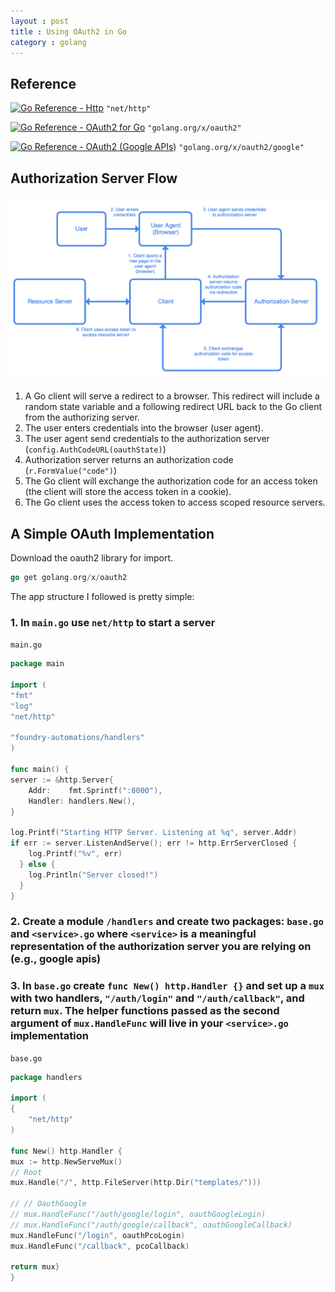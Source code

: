 ```yaml
---
layout : post
title : Using OAuth2 in Go
category : golang
---
```


## Reference

[![Go Reference - Http](https://pkg.go.dev/badge/http.svg)](https://pkg.go.dev/http) `"net/http"`

[![Go Reference - OAuth2 for Go](https://pkg.go.dev/badge/golang.org/x/oauth2.svg)](https://pkg.go.dev/golang.org/x/oauth2) `"golang.org/x/oauth2"`

[![Go Reference - OAuth2 (Google APIs)](https://pkg.go.dev/badge/golang.org/x/oauth2/google.svg)](https://pkg.go.dev/golang.org/x/oauth2/google) `"golang.org/x/oauth2/google"`

## Authorization Server Flow

![Diagram of OAuth authorization flow](/img/oauth-flow.png)

1. A Go client will serve a redirect to a browser. This redirect will include a random state variable and a following redirect URL back to the Go client from the authorizing server.
2. The user enters credentials into the browser (user agent).
3. The user agent send credentials to the authorization server (`config.AuthCodeURL(oauthState)`)
4. Authorization server returns an authorization code (`r.FormValue("code")`)
5. The Go client will exchange the authorization code for an access token (the client will store the access token in a cookie).
6. The Go client uses the access token to access scoped resource servers.

## A Simple OAuth Implementation

Download the oauth2 library for import.

```go
go get golang.org/x/oauth2
```

The app structure I followed is pretty simple:

### 1. In `main.go` use `net/http` to start a server

`main.go`

```go
package main

import (
"fmt"
"log"
"net/http"

"foundry-automations/handlers"
)

func main() {
server := &http.Server{
    Addr:    fmt.Sprintf(":8000"),
    Handler: handlers.New(),
}

log.Printf("Starting HTTP Server. Listening at %q", server.Addr)
if err := server.ListenAndServe(); err != http.ErrServerClosed {
    log.Printf("%v", err)
  } else {
    log.Println("Server closed!")
  }
}
```

### 2. Create a module `/handlers` and create two packages: `base.go` and `<service>.go` where `<service>` is a meaningful representation of the authorization server you are relying on (e.g., google apis)

### 3. In `base.go` create `func New() http.Handler {}` and set up a `mux` with two handlers, `"/auth/login"` and `"/auth/callback"`, and return `mux`. The helper functions passed as the second argument of `mux.HandleFunc` will live in your `<service>.go` implementation

`base.go`

```go
package handlers

import (
{
    "net/http"
)

func New() http.Handler {
mux := http.NewServeMux()
// Root
mux.Handle("/", http.FileServer(http.Dir("templates/")))

// // OauthGoogle
// mux.HandleFunc("/auth/google/login", oauthGoogleLogin)
// mux.HandleFunc("/auth/google/callback", oauthGoogleCallback)
mux.HandleFunc("/login", oauthPcoLogin)
mux.HandleFunc("/callback", pcoCallback)

return mux}
}
```
